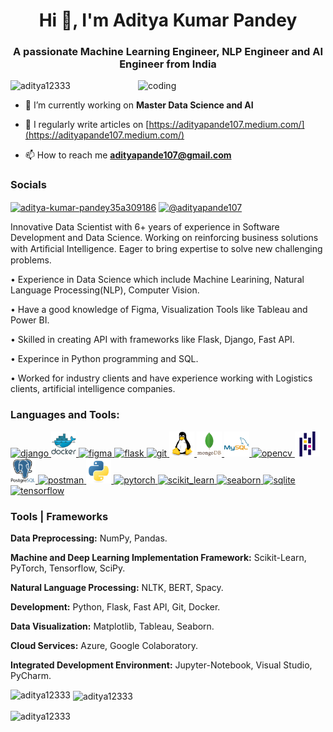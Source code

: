 <h1 align="center">Hi 👋, I'm Aditya Kumar Pandey</h1>
<h3 align="center">A passionate Machine Learning Engineer, NLP Engineer and AI Engineer from India</h3>
<img align="right" src="https://media0.giphy.com/media/qgQUggAC3Pfv687qPC/giphy.gif" alt="coding" width="300">

<p align="left"> <img src="https://komarev.com/ghpvc/?username=aditya12333&label=Profile%20views&color=0e75b6&style=flat" alt="aditya12333" /> </p>

- 🔭 I’m currently working on **Master Data Science and AI**
- 📝 I regularly write articles on [https://adityapande107.medium.com/](https://adityapande107.medium.com/)

- 📫 How to reach me **adityapande107@gmail.com**

<h3 align="left">Socials</h3>
<p align="left">
<a href="https://linkedin.com/in/aditya-kumar-pandey35a309186" target="blank"><img align="center" src="https://raw.githubusercontent.com/rahuldkjain/github-profile-readme-generator/master/src/images/icons/Social/linked-in-alt.svg" alt="aditya-kumar-pandey35a309186" height="30" width="40" /></a>
<a href="https://medium.com/@adityapande107" target="blank"><img align="center" src="https://raw.githubusercontent.com/rahuldkjain/github-profile-readme-generator/master/src/images/icons/Social/medium.svg" alt="@adityapande107" height="30" width="40" /></a>
</p>

Innovative Data Scientist with 6+ years of experience in Software Development and Data Science. Working on reinforcing business solutions with Artiﬁcial Intelligence. Eager to bring expertise to solve new challenging problems. 

• Experience in Data Science which include Machine Learining, Natural Language Processing(NLP), Computer Vision.

• Have a good knowledge of Figma, Visualization Tools like Tableau and Power BI. 

• Skilled in creating API with frameworks like Flask, Django, Fast API. 

• Experince in Python programming and SQL. 

• Worked for industry clients and have experience working with Logistics clients, artificial intelligence companies. 

<h3 align="left">Languages and Tools:</h3>
<p align="left"> <a href="https://www.djangoproject.com/" target="_blank" rel="noreferrer"> <img src="https://cdn.worldvectorlogo.com/logos/django.svg" alt="django" width="40" height="40"/> </a> <a href="https://www.docker.com/" target="_blank" rel="noreferrer"> <img src="https://raw.githubusercontent.com/devicons/devicon/master/icons/docker/docker-original-wordmark.svg" alt="docker" width="40" height="40"/> </a> <a href="https://www.figma.com/" target="_blank" rel="noreferrer"> <img src="https://www.vectorlogo.zone/logos/figma/figma-icon.svg" alt="figma" width="40" height="40"/> </a> <a href="https://flask.palletsprojects.com/" target="_blank" rel="noreferrer"> <img src="https://www.vectorlogo.zone/logos/pocoo_flask/pocoo_flask-icon.svg" alt="flask" width="40" height="40"/> </a> <a href="https://git-scm.com/" target="_blank" rel="noreferrer"> <img src="https://www.vectorlogo.zone/logos/git-scm/git-scm-icon.svg" alt="git" width="40" height="40"/> </a> <a href="https://www.linux.org/" target="_blank" rel="noreferrer"> <img src="https://raw.githubusercontent.com/devicons/devicon/master/icons/linux/linux-original.svg" alt="linux" width="40" height="40"/> </a> <a href="https://www.mongodb.com/" target="_blank" rel="noreferrer"> <img src="https://raw.githubusercontent.com/devicons/devicon/master/icons/mongodb/mongodb-original-wordmark.svg" alt="mongodb" width="40" height="40"/> </a> <a href="https://www.mysql.com/" target="_blank" rel="noreferrer"> <img src="https://raw.githubusercontent.com/devicons/devicon/master/icons/mysql/mysql-original-wordmark.svg" alt="mysql" width="40" height="40"/> </a> <a href="https://opencv.org/" target="_blank" rel="noreferrer"> <img src="https://www.vectorlogo.zone/logos/opencv/opencv-icon.svg" alt="opencv" width="40" height="40"/> </a> <a href="https://pandas.pydata.org/" target="_blank" rel="noreferrer"> <img src="https://raw.githubusercontent.com/devicons/devicon/2ae2a900d2f041da66e950e4d48052658d850630/icons/pandas/pandas-original.svg" alt="pandas" width="40" height="40"/> </a> <a href="https://www.postgresql.org" target="_blank" rel="noreferrer"> <img src="https://raw.githubusercontent.com/devicons/devicon/master/icons/postgresql/postgresql-original-wordmark.svg" alt="postgresql" width="40" height="40"/> </a> <a href="https://postman.com" target="_blank" rel="noreferrer"> <img src="https://www.vectorlogo.zone/logos/getpostman/getpostman-icon.svg" alt="postman" width="40" height="40"/> </a> <a href="https://www.python.org" target="_blank" rel="noreferrer"> <img src="https://raw.githubusercontent.com/devicons/devicon/master/icons/python/python-original.svg" alt="python" width="40" height="40"/> </a> <a href="https://pytorch.org/" target="_blank" rel="noreferrer"> <img src="https://www.vectorlogo.zone/logos/pytorch/pytorch-icon.svg" alt="pytorch" width="40" height="40"/> </a> <a href="https://scikit-learn.org/" target="_blank" rel="noreferrer"> <img src="https://upload.wikimedia.org/wikipedia/commons/0/05/Scikit_learn_logo_small.svg" alt="scikit_learn" width="40" height="40"/> </a> <a href="https://seaborn.pydata.org/" target="_blank" rel="noreferrer"> <img src="https://seaborn.pydata.org/_images/logo-mark-lightbg.svg" alt="seaborn" width="40" height="40"/> </a> <a href="https://www.sqlite.org/" target="_blank" rel="noreferrer"> <img src="https://www.vectorlogo.zone/logos/sqlite/sqlite-icon.svg" alt="sqlite" width="40" height="40"/> </a> <a href="https://www.tensorflow.org" target="_blank" rel="noreferrer"> <img src="https://www.vectorlogo.zone/logos/tensorflow/tensorflow-icon.svg" alt="tensorflow" width="40" height="40"/> </a> </p>

### Tools | Frameworks 

**Data Preprocessing:** NumPy, Pandas. 

**Machine and Deep Learning Implementation Framework:** Scikit-Learn, PyTorch, Tensorflow, SciPy. 

**Natural Language Processing:** NLTK, BERT, Spacy.

**Development:** Python, Flask, Fast API, Git, Docker. 

**Data Visualization:** Matplotlib, Tableau, Seaborn. 

**Cloud Services:** Azure, Google Colaboratory. 

**Integrated Development Environment:** Jupyter-Notebook, Visual Studio, PyCharm.

<p><img align="left" src="https://github-readme-stats.vercel.app/api/top-langs?username=aditya12333&show_icons=true&locale=en&layout=compact" alt="aditya12333" /></p>

<p>&nbsp;<img align="center" src="https://github-readme-stats.vercel.app/api?username=aditya12333&show_icons=true&locale=en" alt="aditya12333" /></p>

<p><img align="center" src="https://github-readme-streak-stats.herokuapp.com/?user=aditya12333&" alt="aditya12333" /></p>
